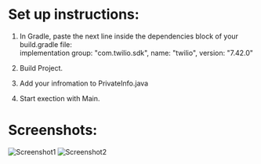 # Set up instructions:
1) In Gradle, paste the next line inside the dependencies block of your build.gradle file:  
implementation group: "com.twilio.sdk", name: "twilio", version: "7.42.0"

2) Build Project.

3) Add your infromation to PrivateInfo.java

4) Start exection with Main.

# Screenshots:
![Screenshot1](https://user-images.githubusercontent.com/46916990/76707991-8b789400-6719-11ea-9ae2-5c2651baa2b5.png)
![Screenshot2](https://user-images.githubusercontent.com/46916990/76708015-ba8f0580-6719-11ea-8976-faef4ce8088d.PNG)
